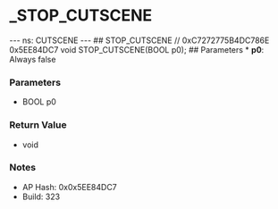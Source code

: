 # _STOP_CUTSCENE

--- ns: CUTSCENE --- ## STOP_CUTSCENE  // 0xC7272775B4DC786E 0x5EE84DC7 void STOP_CUTSCENE(BOOL p0);  ## Parameters * **p0**: Always false

### Parameters
* BOOL p0

### Return Value
* void

### Notes
* AP Hash: 0x0x5EE84DC7
* Build: 323

